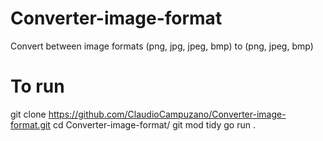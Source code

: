 # Converter-image-format
 Convert between image formats (png, jpg, jpeg, bmp) to (png, jpeg, bmp)
 
# To run
git clone https://github.com/ClaudioCampuzano/Converter-image-format.git
cd Converter-image-format/
git mod tidy
go run . <path-image> <target-format>
